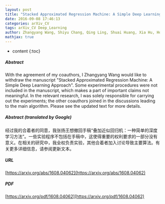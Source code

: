 ```yaml
---
layout: post
title: "Stacked Approximated Regression Machine: A Simple Deep Learning Approach"
date: 2016-09-08 17:46:13
categories: arXiv_CV
tags: arXiv_CV Deep_Learning
author: Zhangyang Wang, Shiyu Chang, Qing Ling, Shuai Huang, Xia Hu, Honghui Shi, Thomas S. Huang
mathjax: true
---
```


* content
{:toc}

##### Abstract
With the agreement of my coauthors, I Zhangyang Wang would like to withdraw the manuscript "Stacked Approximated Regression Machine: A Simple Deep Learning Approach". Some experimental procedures were not included in the manuscript, which makes a part of important claims not meaningful. In the relevant research, I was solely responsible for carrying out the experiments; the other coauthors joined in the discussions leading to the main algorithm. Please see the updated text for more details.

##### Abstract (translated by Google)
经过我的合着者的同意，我张扬王想撤回手稿“叠加近似回归机：一种简单的深度学习方法”。一些实验程序不包括在手稿中，这使得重要的权利要求的一部分没有意义。在相关的研究中，我全权负责实验，其他合着者加入讨论导致主要算法。有关更多详细信息，请参阅更新文本。

##### URL
[https://arxiv.org/abs/1608.04062](https://arxiv.org/abs/1608.04062)

##### PDF
[https://arxiv.org/pdf/1608.04062](https://arxiv.org/pdf/1608.04062)

